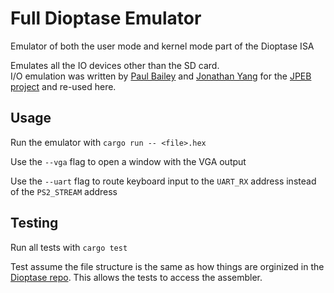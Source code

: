 # Full Dioptase Emulator

Emulator of both the user mode and kernel mode part of the Dioptase ISA

Emulates all the IO devices other than the SD card.  
I/O emulation was written by [Paul Bailey](https://github.com/PaulBailey-1) and [Jonathan Yang](https://github.com/Jzhyang1)
for the [JPEB project](https://github.com/PaulBailey-1/JPEB) and re-used here.

## Usage

Run the emulator with `cargo run -- <file>.hex`

Use the `--vga` flag to open a window with the VGA output

Use the `--uart` flag to route keyboard input to the `UART_RX` address instead of the `PS2_STREAM` address

## Testing

Run all tests with `cargo test`

Test assume the file structure is the same as how things are orginized in the [Dioptase repo](https://github.com/b-Rocks2718/Dioptase/tree/main). This allows the tests to access the assembler.
